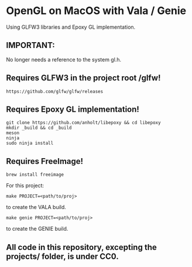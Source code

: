 # OpenGL on MacOS with Vala / Genie
Using GLFW3 libraries and Epoxy GL implementation.<br>
## IMPORTANT:
No longer needs a reference to the system gl.h.
## Requires GLFW3 in the project root /glfw!
```
https://github.com/glfw/glfw/releases
```
## Requires Epoxy GL implementation!
```
git clone https://github.com/anholt/libepoxy && cd libepoxy
mkdir _build && cd _build
meson
ninja
sudo ninja install
```
## Requires FreeImage!
```
brew install freeimage
```
For this project:
```
make PROJECT=<path/to/proj>
```
to create the VALA build.
```
make genie PROJECT=<path/to/proj>
```
to create the GENIE build. 

## All code in this repository, excepting the projects/ folder, is under CC0. 
